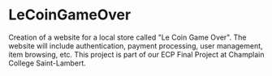 # LeCoinGameOver
Creation of a website for a local store called "Le Coin Game Over". The website will include authentication, payment processing, user management, item browsing, etc. This project is part of our ECP Final Project at Champlain College Saint-Lambert.

